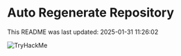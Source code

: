 # Auto Regenerate Repository

This README was last updated: 2025-01-31 11:26:02

 ![TryHackMe](https://tryhackme.com/badge/533634)